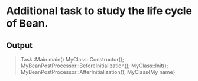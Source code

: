 # Additional task to study the life cycle of Bean.
## Output

> Task :Main.main()
MyClass::Constructor();
MyBeanPostProcessor::BeforeInitialization();
MyClass::Init();
MyBeanPostProcessor::AfterInitialization();
MyClass{My name}

 
